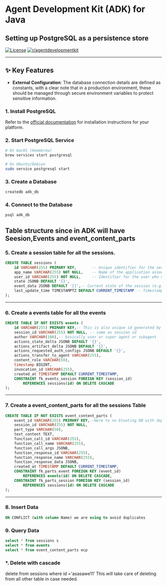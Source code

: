 # Agent Development Kit (ADK) for Java
## Setting up PostgreSQL as a persistence store
[![License](https://img.shields.io/badge/License-Apache_2.0-blue.svg)](LICENSE)
[![r/agentdevelopmentkit](https://img.shields.io/badge/Reddit-r%2Fagentdevelopmentkit-FF4500?style=flat&logo=reddit&logoColor=white)](https://www.reddit.com/r/agentdevelopmentkit/)

--------------------------------------------------------------------------------

## ✨ Key Features

-   **External Configuration**: The database connection details are defined as constants, with a clear note that in a production environment, these should be managed through secure environment variables to protect sensitive information.

### 1. Install PostgreSQL

Refer to the [official documentation](https://www.postgresql.org/download/) for installation instructions for your platform.

### 2. Start PostgreSQL Service

```sh
# On macOS (Homebrew)
brew services start postgresql

# On Ubuntu/Debian
sudo service postgresql start
```

### 3. Create a Database

```sh
createdb adk_db
```

### 4. Connect to the Database

```sh
psql adk_db
```
## Table structure since in ADK will have Seesion,Events and event_content_parts

### 5. Create a session table for all the sessions.

```sql
CREATE TABLE sessions (
    id VARCHAR(255) PRIMARY KEY,       -- Unique identifier for the session, often a UUID or a unique string
    app_name VARCHAR(255) NOT NULL,    -- Name of the application associated with the session
    user_id VARCHAR(255) NOT NULL,     -- Identifier for the user who owns the session
    state JSONB DEFAULT '{}',
    event_data JSONB DEFAULT '[]',-- Current state of the session (e.g., JSON, text description)
    last_update_time TIMESTAMPTZ DEFAULT CURRENT_TIMESTAMP -- Timestamp of the last update, defaults to current time
);
```
--------------------------------------------------------------------------------
### 6. Create a events table for all the events 

```sql
CREATE TABLE IF NOT EXISTS events (
    id VARCHAR(255) PRIMARY KEY,-- This is also unique id generated by events
    session_id VARCHAR(255) NOT NULL, -- same as session id
    author VARCHAR(100),-- basically user or super agent or subagent
    actions_state_delta JSONB DEFAULT '{}',
    actions_artifact_delta JSONB DEFAULT '{}',
    actions_requested_auth_configs JSONB DEFAULT '{}',
    actions_transfer_to_agent VARCHAR(255),
    content_role VARCHAR(50),
    timestamp BIGINT,
    invocation_id VARCHAR(255),
    created_at TIMESTAMP DEFAULT CURRENT_TIMESTAMP,
    CONSTRAINT fk_events_session FOREIGN KEY (session_id)
        REFERENCES sessions(id) ON DELETE CASCADE
);
```
--------------------------------------------------------------------------------
### 7. Create a event_content_parts for all the sessions Table

```sql
CREATE TABLE IF NOT EXISTS event_content_parts (
    event_id VARCHAR(255) PRIMARY KEY,--Here to no bloating DB with duplicate insert using same event id as primary key
    session_id VARCHAR(255) NOT NULL,
    part_type VARCHAR(50),
    text_content TEXT,
    function_call_id VARCHAR(255),
    function_call_name VARCHAR(255),
    function_call_args JSONB,
    function_response_id VARCHAR(255),
    function_response_name VARCHAR(255),
    function_response_data JSONB,
    created_at TIMESTAMP DEFAULT CURRENT_TIMESTAMP,
    CONSTRAINT fk_parts_event FOREIGN KEY (event_id)
        REFERENCES events(id) ON DELETE CASCADE,
    CONSTRAINT fk_parts_session FOREIGN KEY (session_id)
        REFERENCES sessions(id) ON DELETE CASCADE
);
```
--------------------------------------------------------------------------------

### 8. Insert Data

```sql
ON CONFLICT (with column Name) we are using to avoid duplicates
```

### 9. Query Data

```sql
select * from sessions s 
select * from events
select * from event_content_parts ecp 
```

### *. Delete with cascade
delete from  sessions where id ='asasawe11'
This will take care of deleting from all other table in case needed.

